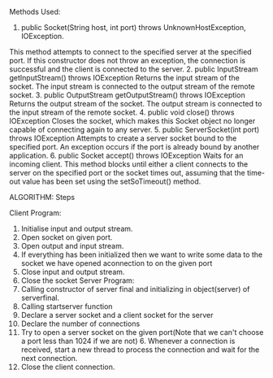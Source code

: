 Methods Used: 
1. public Socket(String host, int port) throws UnknownHostException, IOException. 


This method attempts to connect to the specified server at the specified port. If this constructor does 
not throw an exception, the connection is successful and the client is connected to the server. 
2. public InputStream getInputStream() throws IOException 
Returns the input stream of the socket. The input stream is connected to the output stream of the 
remote socket. 3. public OutputStream getOutputStream() throws IOException 
Returns the output stream of the socket. The output stream is connected to the input stream of the 
remote socket. 
4. public void close() throws IOException 
Closes the socket, which makes this Socket object no longer capable of connecting again to any 
server. 5. public ServerSocket(int port) throws IOException 
Attempts to create a server socket bound to the specified port. An exception occurs if the port is already 
bound by another application. 
6. public Socket accept() throws IOException 
Waits for an incoming client. This method blocks until either a client connects to the server on the 
specified port or the socket times out, assuming that the time-out value has been set using the 
setSoTimeout() method. 

 

 

 
ALGORITHM: 
Steps 

 

Client Program: 
1. Initialise input and output stream. 
2. Open socket on given port. 
3. Open output and input stream. 
4. If everything has been initialized then we want to write some data to the socket we have opened 
aconnection to on the given port 
5. Close input and output stream. 
6. Close the socket 
Server Program: 
1. Calling constructor of server final and initializing in object(server) of serverfinal. 
2. Calling startserver function 
3. Declare a server socket and a client socket for the server 
4. Declare the number of connections 
5. Try to open a server socket on the given port(Note that we can't choose a port less than 1024 if we are 
not) 6. Whenever a connection is received, start a new thread to process the connection and wait for the 
next connection. 
7. Close the client connection. 